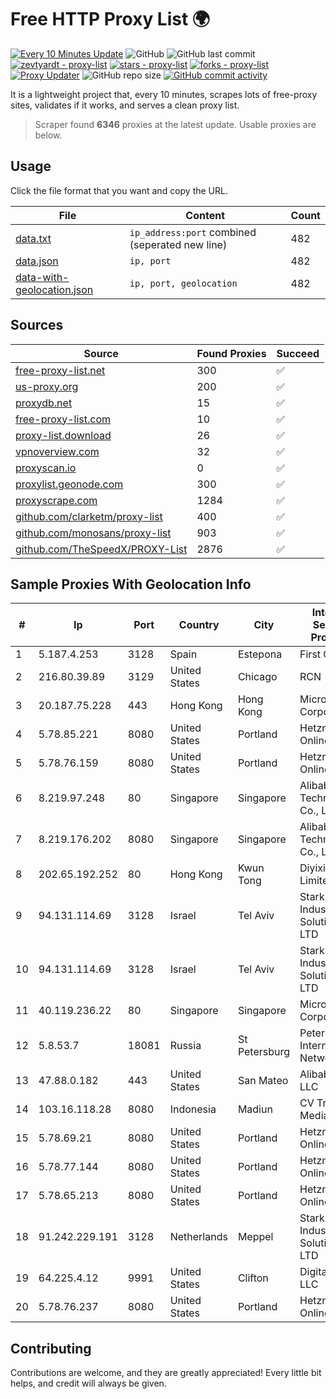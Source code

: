 
# Free HTTP Proxy List 🌍

[![Every 10 Minutes Update](https://github.com/mertguvencli/http-proxy-list/actions/workflows/main.yml/badge.svg?branch=main)](https://github.com/mertguvencli/http-proxy-list/actions/workflows/main.yml)
![GitHub](https://img.shields.io/github/license/mertguvencli/http-proxy-list)
![GitHub last commit](https://img.shields.io/github/last-commit/mertguvencli/http-proxy-list)
[![zevtyardt - proxy-list](https://img.shields.io/static/v1?label=zevtyardt&message=proxy-list&color=blue&logo=github)](https://github.com/zevtyardt/proxy-list "Go to GitHub repo")
[![stars - proxy-list](https://img.shields.io/github/stars/zevtyardt/proxy-list?style=social)](https://github.com/zevtyardt/proxy-list)
[![forks - proxy-list](https://img.shields.io/github/forks/zevtyardt/proxy-list?style=social)](https://github.com/zevtyardt/proxy-list)
[![Proxy Updater](https://github.com/zevtyardt/proxy-list/workflows/Proxy%20Updater/badge.svg)](https://github.com/zevtyardt/proxy-list/actions?query=workflow:"Proxy+Updater")
![GitHub repo size](https://img.shields.io/github/repo-size/zevtyardt/proxy-list)
[![GitHub commit activity](https://img.shields.io/github/commit-activity/m/zevtyardt/proxy-list?logo=commits)](https://github.com/zevtyardt/proxy-list/commits/main)

It is a lightweight project that, every 10 minutes, scrapes lots of free-proxy sites, validates if it works, and serves a clean proxy list.

> Scraper found **6346** proxies at the latest update. Usable proxies are below.

## Usage

Click the file format that you want and copy the URL.

|File|Content|Count|
|----|-------|-----|
|[data.txt](https://raw.githubusercontent.com/mertguvencli/http-proxy-list/main/proxy-list/data.txt)|`ip_address:port` combined (seperated new line)|482|
|[data.json](https://raw.githubusercontent.com/mertguvencli/http-proxy-list/main/proxy-list/data.json)|`ip, port`|482|
|[data-with-geolocation.json](https://raw.githubusercontent.com/mertguvencli/http-proxy-list/main/proxy-list/data-with-geolocation.json)|`ip, port, geolocation`|482|

## Sources

|Source|Found Proxies|Succeed|
|------|-------------|-------|
|[free-proxy-list.net](https://free-proxy-list.net)|300|✅|
|[us-proxy.org](https://www.us-proxy.org)|200|✅|
|[proxydb.net](http://proxydb.net)|15|✅|
|[free-proxy-list.com](https://free-proxy-list.com/?page=&port=&type%5B%5D=http&type%5B%5D=https&up_time=0&search=Search)|10|✅|
|[proxy-list.download](https://www.proxy-list.download/HTTP)|26|✅|
|[vpnoverview.com](https://vpnoverview.com/privacy/anonymous-browsing/free-proxy-servers)|32|✅|
|[proxyscan.io](https://www.proxyscan.io)|0|✅|
|[proxylist.geonode.com](https://proxylist.geonode.com/api/proxy-list?limit=300&page=1&sort_by=lastChecked&sort_type=desc&protocols=http,https)|300|✅|
|[proxyscrape.com](https://api.proxyscrape.com/v2/?request=displayproxies&protocol=http&timeout=10000&country=all&ssl=all&anonymity=all)|1284|✅|
|[github.com/clarketm/proxy-list](https://raw.githubusercontent.com/clarketm/proxy-list/master/proxy-list-raw.txt)|400|✅|
|[github.com/monosans/proxy-list](https://raw.githubusercontent.com/monosans/proxy-list/main/proxies/http.txt)|903|✅|
|[github.com/TheSpeedX/PROXY-List](https://raw.githubusercontent.com/TheSpeedX/PROXY-List/master/http.txt)|2876|✅|


## Sample Proxies With Geolocation Info

|#|Ip|Port|Country|City|Internet Service Provider|
|-|--|----|-------|----|-------------------------|
|1|5.187.4.253|3128|Spain|Estepona|First Colo|
|2|216.80.39.89|3129|United States|Chicago|RCN|
|3|20.187.75.228|443|Hong Kong|Hong Kong|Microsoft Corporation|
|4|5.78.85.221|8080|United States|Portland|Hetzner Online GmbH|
|5|5.78.76.159|8080|United States|Portland|Hetzner Online GmbH|
|6|8.219.97.248|80|Singapore|Singapore|Alibaba (US) Technology Co., Ltd.|
|7|8.219.176.202|8080|Singapore|Singapore|Alibaba (US) Technology Co., Ltd.|
|8|202.65.192.252|80|Hong Kong|Kwun Tong|Diyixian.com Limited|
|9|94.131.114.69|3128|Israel|Tel Aviv|Stark Industries Solutions LTD|
|10|94.131.114.69|3128|Israel|Tel Aviv|Stark Industries Solutions LTD|
|11|40.119.236.22|80|Singapore|Singapore|Microsoft Corporation|
|12|5.8.53.7|18081|Russia|St Petersburg|Petersburg Internet Network ltd|
|13|47.88.0.182|443|United States|San Mateo|Alibaba.com LLC|
|14|103.16.118.28|8080|Indonesia|Madiun|CV Trustnet Media|
|15|5.78.69.21|8080|United States|Portland|Hetzner Online GmbH|
|16|5.78.77.144|8080|United States|Portland|Hetzner Online GmbH|
|17|5.78.65.213|8080|United States|Portland|Hetzner Online GmbH|
|18|91.242.229.191|3128|Netherlands|Meppel|Stark Industries Solutions LTD|
|19|64.225.4.12|9991|United States|Clifton|DigitalOcean, LLC|
|20|5.78.76.237|8080|United States|Portland|Hetzner Online GmbH|



## Contributing

Contributions are welcome, and they are greatly appreciated! Every
little bit helps, and credit will always be given.

